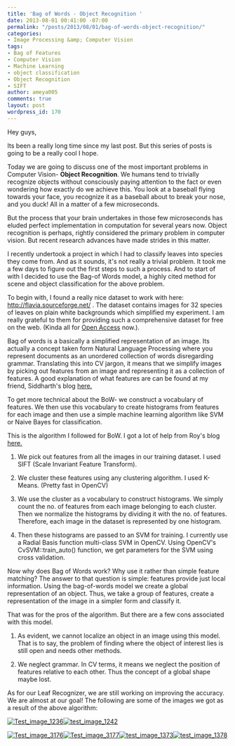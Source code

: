 ```yaml
---
title: 'Bag of Words - Object Recognition '
date: 2013-08-01 00:41:00 -07:00
permalink: "/posts/2013/08/01/bag-of-words-object-recognition/"
categories:
- Image Processing &amp; Computer Vision
tags:
- Bag of Features
- Computer Vision
- Machine Learning
- object classification
- Object Recognition
- SIFT
author: ameya005
comments: true
layout: post
wordpress_id: 170
---
```


Hey guys,

Its been a really long time since my last post. But this series of posts is going to be a really cool I hope.

Today we are going to discuss one of the most important problems in Computer Vision- **Object Recognition**. We humans tend to trivially recognize objects without consciously paying attention to the fact or even wondering how exactly do we achieve this. You look at a baseball flying towards your face, you recognize it as a baseball about to break your nose, and you duck! All in a matter of a few microseconds.

But the process that your brain undertakes in those few microseconds has eluded perfect implementation in computation for several years now. Object recognition is perhaps, rightly considered the primary problem in computer vision. But recent research advances have made strides in this matter.

I recently undertook a project in which I had to classify leaves into species they come from. And as it sounds, it's not really a trivial problem. It took me a few days to figure out the first steps to such a process. And to start of with I decided to use the Bag-of Words model, a highly cited method for scene and object classification for the above problem.

To begin with, I found a really nice dataset to work with here: http://flavia.sourceforge.net/ . The dataset contains images for 32 species of leaves on plain white backgrounds which simplified my experiment. I am really grateful to them for providing such a comprehensive dataset for free on the web. (Kinda all for [Open Access](http://en.wikipedia.org/wiki/Open_access) now.).

Bag of words is a basically a simplified representation of an image. Its actually a concept taken form Natural Language Processing where you represent documents as an unordered collection of words disregarding grammar. Translating this into CV jargon, it means that we simplify images by picking out features from an image and representing it as a collection of features. A good explanation of what features are can be found at my friend, Siddharth's blog [here.](http://algorithmicthoughts.wordpress.com/2013/01/19/computer-vision-feature-detection/)

To get more technical about the BoW- we construct a vocabulary of features. We then use this vocabulary to create histograms from features for each image and then use a simple machine learning algorithm like SVM or Naive Bayes for classification.

This is the algorithm I followed for BoW. I got a lot of help from Roy's blog [here.](http://www.morethantechnical.com/2011/08/25/a-simple-object-classifier-with-bag-of-words-using-opencv-2-3-w-code/)

1. We pick out features from all the images in our training dataset. I used SIFT (Scale Invariant Feature Transform).

2. We cluster these features using any clustering algorithm. I used K-Means. (Pretty fast in OpenCV)

3. We use the cluster as a vocabulary to construct histograms. We simply count the no. of features from each image belonging to each cluster. Then we normalize the histograms by dividing it with the no. of features. Therefore, each image in the dataset is represented by one histogram.

4. Then these histograms are passed to an SVM for training. I currently use a Radial Basis function multi-class SVM in OpenCV. Using OpenCV's CvSVM::train_auto() function, we get parameters for the SVM using cross validation.

Now why does Bag of Words work? Why use it rather than simple feature matching? The answer to that question is simple: features provide just local information. Using the bag-of-words model we create a global representation of an object. Thus, we take a group of features, create a representation of the image in a simpler form and classify it.

That was for the pros of the algorithm. But there are a few cons associated with this model.

1. As evident, we cannot localize an object in an image using this model. That is to say, the problem of finding where the object of interest lies is still open and needs other methods.

2. We neglect grammar. In CV terms, it means we neglect the position of features relative to each other. Thus the concept of a global shape maybe lost.

As for our Leaf Recognizer, we are still working on improving the accuracy. We are almost at our goal! The following are some of the images we got as a result of the above algorithm:

[![Test_image_1236](http://ameyajoshi005.files.wordpress.com/2013/08/1236.jpg?w=300)](http://ameyajoshi005.files.wordpress.com/2013/08/1236.jpg)[![test_image_1242](http://ameyajoshi005.files.wordpress.com/2013/08/1242.jpg?w=300)](http://ameyajoshi005.files.wordpress.com/2013/08/1242.jpg)

[![Test_image_3176](http://ameyajoshi005.files.wordpress.com/2013/08/3176.jpg?w=300)](http://ameyajoshi005.files.wordpress.com/2013/08/3176.jpg)[![Test_image_3177](http://ameyajoshi005.files.wordpress.com/2013/08/3177.jpg?w=300)](http://ameyajoshi005.files.wordpress.com/2013/08/3177.jpg)[![test_image_1373](http://ameyajoshi005.files.wordpress.com/2013/08/1373.jpg?w=300)](http://ameyajoshi005.files.wordpress.com/2013/08/1373.jpg)[![test_image_1378](http://ameyajoshi005.files.wordpress.com/2013/08/1378.jpg?w=300)](http://ameyajoshi005.files.wordpress.com/2013/08/1378.jpg)
